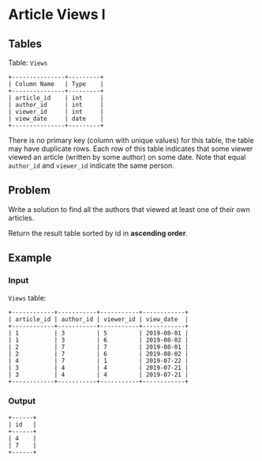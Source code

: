 # Article Views I

## Tables

Table: `Views`

```
+---------------+---------+
| Column Name   | Type    |
+---------------+---------+
| article_id    | int     |
| author_id     | int     |
| viewer_id     | int     |
| view_date     | date    |
+---------------+---------+
```

There is no primary key (column with unique values) for this table, the table may
have duplicate rows.
Each row of this table indicates that some viewer viewed an article (written by
some author) on some date. 
Note that equal `author_id` and `viewer_id` indicate the same person.

## Problem

Write a solution to find all the authors that viewed at least one of their own
articles.

Return the result table sorted by id in **ascending order**.

## Example

### Input

`Views` table:

```
+------------+-----------+-----------+------------+
| article_id | author_id | viewer_id | view_date  |
+------------+-----------+-----------+------------+
| 1          | 3         | 5         | 2019-08-01 |
| 1          | 3         | 6         | 2019-08-02 |
| 2          | 7         | 7         | 2019-08-01 |
| 2          | 7         | 6         | 2019-08-02 |
| 4          | 7         | 1         | 2019-07-22 |
| 3          | 4         | 4         | 2019-07-21 |
| 3          | 4         | 4         | 2019-07-21 |
+------------+-----------+-----------+------------+
```

### Output

```
+------+
| id   |
+------+
| 4    |
| 7    |
+------+
```
